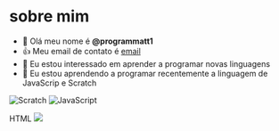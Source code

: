 # sobre mim
- 👋 Olá meu nome é **@programmatt1**
- :+1: Meu email de contato é [email](nathan.gabriel.freitas@escola.pr.gov.br)
- 👀 Eu estou interessado em aprender a programar novas linguagens 
- 🌱 Eu estou aprendendo a programar recentemente a linguagem de JavaScrip e Scratch

![Scratch](https://img.shields.io/badge/Scratch-4D97FF?style=for-the-badge&logo=Scratch&logoColor=white)
![JavaScript](https://img.shields.io/badge/JavaScript-323330?style=for-the-badge&logo=javascript&logoColor=F7DF1E)


HTML <img src="https://img.shields.io/badge/Scratch-4D97FF?style=for-the-badge&logo=Scratch&logoColor=white" />

